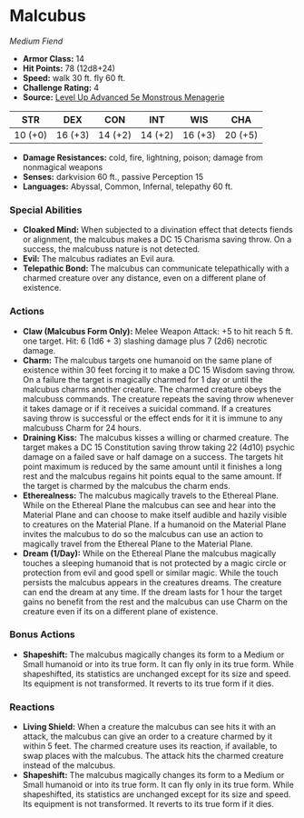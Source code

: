 # Malcubus

*Medium* *Fiend*

- **Armor Class:** 14
- **Hit Points:** 78 (12d8+24)
- **Speed:** walk 30 ft. fly 60 ft.
- **Challenge Rating:** 4
- **Source:** [Level Up Advanced 5e Monstrous Menagerie](https://www.levelup5e.com)

| STR | DEX | CON | INT | WIS | CHA |
| --- | --- | --- | --- | --- | --- |
| 10 (+0) | 16 (+3) | 14 (+2) | 14 (+2) | 16 (+3) | 20 (+5) |

- **Damage Resistances:** cold, fire, lightning, poison; damage from nonmagical weapons
- **Senses:** darkvision 60 ft., passive Perception 15
- **Languages:** Abyssal, Common, Infernal, telepathy 60 ft.
### Special Abilities
- **Cloaked Mind:** When subjected to a divination effect that detects fiends or alignment, the malcubus makes a DC 15 Charisma saving throw. On a success, the malcubuss nature is not detected.
- **Evil:** The malcubus radiates an Evil aura.
- **Telepathic Bond:** The malcubus can communicate telepathically with a charmed creature over any distance, even on a different plane of existence.
### Actions
- **Claw (Malcubus Form Only):** Melee Weapon Attack: +5 to hit  reach 5 ft.  one target. Hit: 6 (1d6 + 3) slashing damage plus 7 (2d6) necrotic damage.
- **Charm:** The malcubus targets one humanoid on the same plane of existence within 30 feet  forcing it to make a DC 15 Wisdom saving throw. On a failure  the target is magically charmed for 1 day or until the malcubus charms another creature. The charmed creature obeys the malcubuss commands. The creature repeats the saving throw whenever it takes damage or if it receives a suicidal command. If a creatures saving throw is successful or the effect ends for it  it is immune to any malcubuss Charm for 24 hours.
- **Draining Kiss:** The malcubus kisses a willing or charmed creature. The target makes a DC 15 Constitution saving throw  taking 22 (4d10) psychic damage on a failed save or half damage on a success. The targets hit point maximum is reduced by the same amount until it finishes a long rest  and the malcubus regains hit points equal to the same amount. If the target is charmed by the malcubus  the charm ends.
- **Etherealness:** The malcubus magically travels to the Ethereal Plane. While on the Ethereal Plane  the malcubus can see and hear into the Material Plane and can choose to make itself audible and hazily visible to creatures on the Material Plane. If a humanoid on the Material Plane invites the malcubus to do so  the malcubus can use an action to magically travel from the Ethereal Plane to the Material Plane.
- **Dream (1/Day):** While on the Ethereal Plane  the malcubus magically touches a sleeping humanoid that is not protected by a magic circle or protection from evil and good spell or similar magic. While the touch persists  the malcubus appears in the creatures dreams. The creature can end the dream at any time. If the dream lasts for 1 hour  the target gains no benefit from the rest  and the malcubus can use Charm on the creature even if its on a different plane of existence.
### Bonus Actions
- **Shapeshift:** The malcubus magically changes its form to a Medium or Small humanoid or into its true form. It can fly only in its true form. While shapeshifted, its statistics are unchanged except for its size and speed. Its equipment is not transformed. It reverts to its true form if it dies.
### Reactions
- **Living Shield:** When a creature the malcubus can see hits it with an attack, the malcubus can give an order to a creature charmed by it within 5 feet. The charmed creature uses its reaction, if available, to swap places with the malcubus. The attack hits the charmed creature instead of the malcubus.
- **Shapeshift:** The malcubus magically changes its form to a Medium or Small humanoid or into its true form. It can fly only in its true form. While shapeshifted, its statistics are unchanged except for its size and speed. Its equipment is not transformed. It reverts to its true form if it dies.
